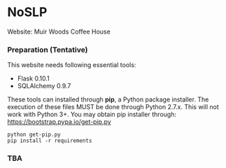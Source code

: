 # NoSLP
Website: Muir Woods Coffee House

### Preparation (Tentative)
This website needs following essential tools:
* Flask 0.10.1
* SQLAlchemy 0.9.7

These tools can installed through **pip**, a Python package installer. The execution of these files MUST be done through Python 2.7.x. This will not work with Python 3+.
You may obtain pip installer through: https://bootstrap.pypa.io/get-pip.py
```
python get-pip.py
pip install -r requirements
```

### TBA
